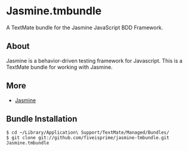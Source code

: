 Jasmine.tmbundle
===

A TextMate bundle for the Jasmine JavaScript BDD Framework.

## About

Jasmine is a behavior-driven testing framework for Javascript.  This is a TextMate bundle for working with Jasmine.

## More

 * [Jasmine](https://github.com/pivotal/jasmine/wiki)

## Bundle Installation

    $ cd ~/Library/Application\ Support/TextMate/Managed/Bundles/
    $ git clone git://github.com/fiveisprime/jasmine-tmbundle.git Jasmine.tmbundle
